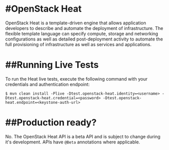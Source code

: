 #OpenStack Heat
================

OpenStack Heat is a template-driven engine that allows application developers to describe and automate the deployment of infrastructure. The flexible template language can specify compute, storage and networking configurations as well as detailed post-deployment activity to automate the full provisioning of infrastructure as well as services and applications.

##Running Live Tests
===
To run the Heat live tests, execute the following command with your credentials and authentication endpoint:

    $ mvn clean install -Plive -Dtest.openstack-heat.identity=<username> -Dtest.openstack-heat.credential=<password> -Dtest.openstack-heat.endpoint=<keystone-auth-url>

##Production ready?
===
No. The OpenStack Heat API is a beta API and is subject to change during it's development. APIs have `@Beta` annotations where applicable.
